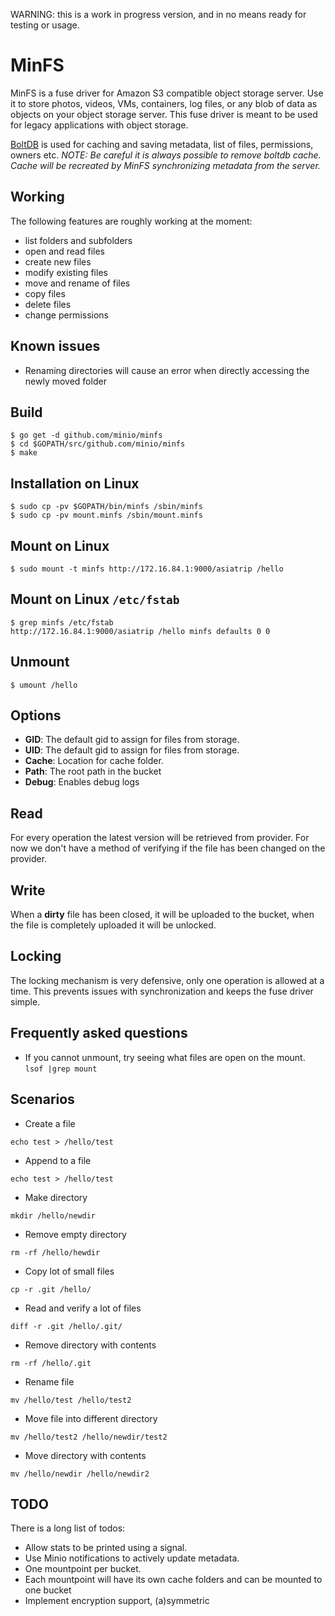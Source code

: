 WARNING: this is a work in progress version, and in no means ready for testing or usage.

# MinFS
MinFS is a fuse driver for Amazon S3 compatible object storage server. Use it to store photos, videos, VMs, containers, log files, or any blob of data as objects on your object storage server. This fuse driver is meant to be used for legacy applications with object storage.

[BoltDB](https://github.com/boltdb/bolt) is used for caching and saving metadata, list of files, permissions, owners etc. _NOTE: Be careful it is always possible to remove boltdb cache. Cache will be recreated by MinFS synchronizing metadata from the server._

## Working

The following features are roughly working at the moment:

* list folders and subfolders
* open and read files
* create new files
* modify existing files
* move and rename of files
* copy files
* delete files
* change permissions

## Known issues

* Renaming directories will cause an error when directly accessing the newly moved folder

## Build

```
$ go get -d github.com/minio/minfs
$ cd $GOPATH/src/github.com/minio/minfs
$ make
```

## Installation on Linux

```
$ sudo cp -pv $GOPATH/bin/minfs /sbin/minfs
$ sudo cp -pv mount.minfs /sbin/mount.minfs
```

## Mount on Linux

```
$ sudo mount -t minfs http://172.16.84.1:9000/asiatrip /hello
```

## Mount on Linux `/etc/fstab`

```
$ grep minfs /etc/fstab
http://172.16.84.1:9000/asiatrip /hello minfs defaults 0 0
```

## Unmount

```
$ umount /hello
```

## Options

* **GID**: The default gid to assign for files from storage.
* **UID**: The default gid to assign for files from storage.
* **Cache**: Location for cache folder.
* **Path**: The root path in the bucket
* **Debug**: Enables debug logs

## Read

For every operation the latest version will be retrieved from provider. For now we don't have a method of verifying if the file has been changed on the provider.

## Write

When a **dirty** file has been closed, it will be uploaded to the bucket, when the file is completely uploaded it will be unlocked.

## Locking

The locking mechanism is very defensive, only one operation is allowed at a time. This prevents issues with synchronization and keeps the fuse driver simple.

## Frequently asked questions

* If you cannot unmount, try seeing what files are open on the mount. `lsof |grep mount`

## Scenarios

* Create a file
```
echo test > /hello/test
```
* Append to a file
```
echo test > /hello/test
```
* Make directory
```
mkdir /hello/newdir
```
* Remove empty directory
```
rm -rf /hello/hewdir
```
* Copy lot of small files
```
cp -r .git /hello/
```
* Read and verify a lot of files
```
diff -r .git /hello/.git/
```
* Remove directory with contents
```
rm -rf /hello/.git
```
* Rename file
```
mv /hello/test /hello/test2
```
* Move file into different directory
```
mv /hello/test2 /hello/newdir/test2
```
* Move directory with contents
```
mv /hello/newdir /hello/newdir2
```

## TODO

There is a long list of todos:

* Allow stats to be printed using a signal.
* Use Minio notifications to actively update metadata.
* One mountpoint per bucket.
* Each mountpoint will have its own cache folders and can be mounted to one bucket
* Implement encryption support, (a)symmetric
